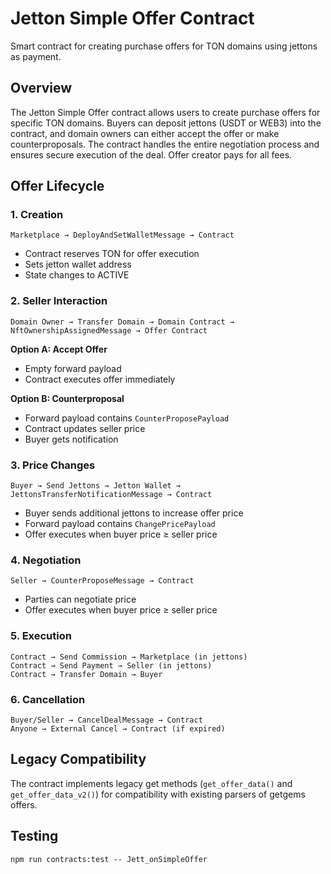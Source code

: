 # Jetton Simple Offer Contract

Smart contract for creating purchase offers for TON domains using jettons as payment.

## Overview

The Jetton Simple Offer contract allows users to create purchase offers for specific TON domains. Buyers can deposit jettons (USDT or WEB3) into the contract, and domain owners can either accept the offer or make counterproposals. The contract handles the entire negotiation process and ensures secure execution of the deal. Offer creator pays for all fees.

## Offer Lifecycle

### 1. Creation
```
Marketplace → DeployAndSetWalletMessage → Contract
```
- Contract reserves TON for offer execution
- Sets jetton wallet address
- State changes to ACTIVE

### 2. Seller Interaction
```
Domain Owner → Transfer Domain → Domain Contract → NftOwnershipAssignedMessage → Offer Contract
```

**Option A: Accept Offer**
- Empty forward payload
- Contract executes offer immediately

**Option B: Counterproposal**
- Forward payload contains `CounterProposePayload`
- Contract updates seller price
- Buyer gets notification

### 3. Price Changes
```
Buyer → Send Jettons → Jetton Wallet → JettonsTransferNotificationMessage → Contract
```
- Buyer sends additional jettons to increase offer price
- Forward payload contains `ChangePricePayload`
- Offer executes when buyer price ≥ seller price

### 4. Negotiation
```
Seller → CounterProposeMessage → Contract
```
- Parties can negotiate price
- Offer executes when buyer price ≥ seller price

### 5. Execution
```
Contract → Send Commission → Marketplace (in jettons)
Contract → Send Payment → Seller (in jettons)
Contract → Transfer Domain → Buyer
```

### 6. Cancellation
```
Buyer/Seller → CancelDealMessage → Contract
Anyone → External Cancel → Contract (if expired)
```

## Legacy Compatibility

The contract implements legacy get methods (`get_offer_data()` and `get_offer_data_v2()`) for compatibility with existing parsers of getgems offers.

## Testing

```shell
npm run contracts:test -- Jett_onSimpleOffer
```

